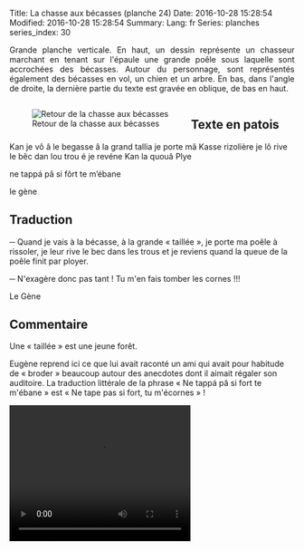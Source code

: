 Title: La chasse aux bécasses (planche 24)
Date: 2016-10-28 15:28:54
Modified: 2016-10-28 15:28:54
Summary: 
Lang: fr
Series: planches
series_index: 30

<p style="text-align:justify;">Grande planche verticale. En haut, un
dessin représente un chasseur marchant<code></code> en tenant sur
l'épaule une grande poêle sous laquelle sont accrochées des
bécasses. Autour du personnage, sont représentés également des
bécasses en vol, un chien et un arbre. En bas, dans l'angle de droite,
la dernière partie du texte est gravée en oblique, de bas en
haut. </p>

<div style="display: table; clear: both;"></div>

<figure class="image-block" style="float: left;">
  <img alt="Retour de la chasse aux bécasses" src="{static}/images/planche_24_detail_dessin.png">
  <figcaption style="max-width: 300px">Retour de la chasse aux bécasses</figcaption>
</figure>

<figure class="image-block" style="float: right;">
  <img alt="" src="{static}/images/planche_24.png">
  <figcaption style="max-width: 218px"></figcaption>
</figure>

## Texte en patois

Kan je vô â le begasse â la grand tallia je porte mâ Kasse rizolière
je lô rive le bêc dan lou trou é je revéne Kan la quouâ Plye

ne tappá pâ si fôrt te m’ébane

le gène


## Traduction

─ Quand je vais à la bécasse, à la grande « taillée », je porte ma
  poêle à rissoler, je leur rive le bec dans les trous et je reviens
  quand la queue de la poêle finit par ployer.

─ N'exagère donc pas tant ! Tu m'en fais tomber les cornes !!!

Le Gène

## Commentaire

Une « taillée » est une jeune forêt.

Eugène reprend ici ce que lui avait raconté un ami qui avait pour
habitude de « broder » beaucoup autour des anecdotes dont il aimait
régaler son auditoire. La traduction littérale de la phrase « Ne tappá
pâ si fort te m'ébane » est « Ne tape pas si fort, tu m'écornes » !









<video width="320" height="240" controls>
  <source src="https://d1njpgd0ygatdn.cloudfront.net/video_24.mp4" type="video/mp4">
</video>
